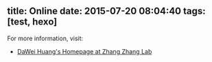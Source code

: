title: Online
date: 2015-07-20 08:04:40
tags: [test, hexo]
---

For more information, visit:
- [DaWei Huang's Homepage at Zhang Zhang Lab](http://cbb.big.ac.cn/Dawei_Huang)
